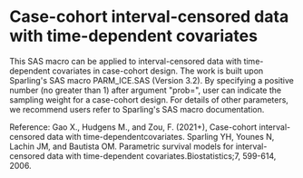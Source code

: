 # Case-cohort interval-censored data with time-dependent covariates
This SAS macro can be applied to interval-censored data with time-dependent covariates in case-cohort design. 
The work is built upon Sparling's SAS macro PARM_ICE.SAS (Version 3.2). By specifying a positive number (no greater than 1) after argument "prob=", user can indicate the sampling weight for a case-cohort design. 
For details of other parameters, we recommend users refer to Sparling's SAS macro documentation. 

Reference: 
Gao X., Hudgens M., and Zou, F. (2021+), Case-cohort interval-censored data with time-dependentcovariates.
Sparling YH, Younes N, Lachin JM, and Bautista OM. Parametric survival models for interval-censored data with time-dependent covariates.Biostatistics;7, 599-614, 2006.
 
